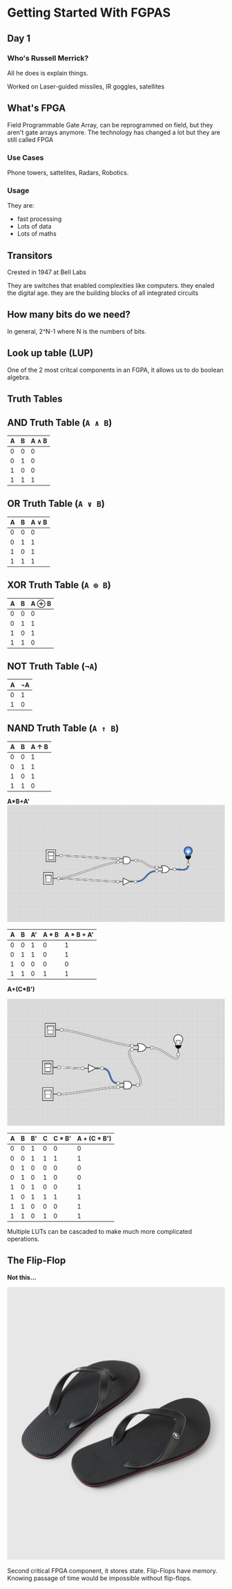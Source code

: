 # Getting Started With FGPAS

## Day 1

### Who's Russell Merrick?

All he does is explain things.

Worked on Laser-guided missiles, IR goggles, satellites

## What's FPGA

Field Programmable Gate Array, can be reprogrammed on field, but they aren't gate arrays anymore.
The technology has changed a lot but they are still called FPGA

### Use Cases

Phone towers, sattelites, Radars, Robotics.

### Usage

They are:

- fast processing
- Lots of data
- Lots of maths

## Transitors

Crested in 1947 at Bell Labs

They are switches that enabled complexities like computers. they enaled the digital age.
they are the building blocks of all integrated circuits

## How many bits do we need?

In general, 2^N-1 where N is the numbers of bits.

## Look up table (LUP)

One of the 2 most critcal components in an FGPA, it allows us to do boolean algebra.

## Truth Tables

## AND Truth Table (`A ∧ B`)

| A   | B   | A ∧ B |
| --- | --- | ----- |
| 0   | 0   | 0     |
| 0   | 1   | 0     |
| 1   | 0   | 0     |
| 1   | 1   | 1     |

## OR Truth Table (`A ∨ B`)

| A   | B   | A ∨ B |
| --- | --- | ----- |
| 0   | 0   | 0     |
| 0   | 1   | 1     |
| 1   | 0   | 1     |
| 1   | 1   | 1     |

## XOR Truth Table (`A ⊕ B`)

| A   | B   | A ⊕ B |
| --- | --- | ----- |
| 0   | 0   | 0     |
| 0   | 1   | 1     |
| 1   | 0   | 1     |
| 1   | 1   | 0     |

## NOT Truth Table (`¬A`)

| A   | ¬A  |
| --- | --- |
| 0   | 1   |
| 1   | 0   |

## NAND Truth Table (`A ↑ B`)

| A   | B   | A ↑ B |
| --- | --- | ----- |
| 0   | 0   | 1     |
| 0   | 1   | 1     |
| 1   | 0   | 1     |
| 1   | 1   | 0     |

**A*B+A'**
<img title="a title" alt="Alt text" src="https://github.com/Biohazardyee/algosup_courses/blob/main/Year%202/Computer%20Science/Getting%20Started%20With%20FGPAS/Images/image.png">

| A   | B   | A'  | A * B | A * B + A' |
| --- | --- | --- | ----- | ---------- |
| 0   | 0   | 1   | 0     | 1          |
| 0   | 1   | 1   | 0     | 1          |
| 1   | 0   | 0   | 0     | 0          |
| 1   | 1   | 0   | 1     | 1          |

**A+(C*B')**

<img title="a title" alt="Alt text" src="https://github.com/Biohazardyee/algosup_courses/blob/main/Year%202/Computer%20Science/Getting%20Started%20With%20FGPAS/Images/image-2.png">

| A   | B   | B'  | C   | C * B' | A + (C * B') |
| --- | --- | --- | --- | ------ | ------------ |
| 0   | 0   | 1   | 0   | 0      | 0            |
| 0   | 0   | 1   | 1   | 1      | 1            |
| 0   | 1   | 0   | 0   | 0      | 0            |
| 0   | 1   | 0   | 1   | 0      | 0            |
| 1   | 0   | 1   | 0   | 0      | 1            |
| 1   | 0   | 1   | 1   | 1      | 1            |
| 1   | 1   | 0   | 0   | 0      | 1            |
| 1   | 1   | 0   | 1   | 0      | 1            |

Multiple LUTs can be cascaded to make much more complicated operations.

## The Flip-Flop

**Not this...**

<img title="a title" alt="Alt text" src="https://github.com/Biohazardyee/algosup_courses/blob/main/Year%202/Computer%20Science/Getting%20Started%20With%20FGPAS/Images/image-1.png">

Second critical FPGA component, it stores state. Flip-Flops have memory.
Knowing passage of time would be impossible without flip-flops.

